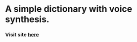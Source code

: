 # A simple dictionary with voice synthesis.

### Visit site [here](https://dictioonary.netlify.app)

